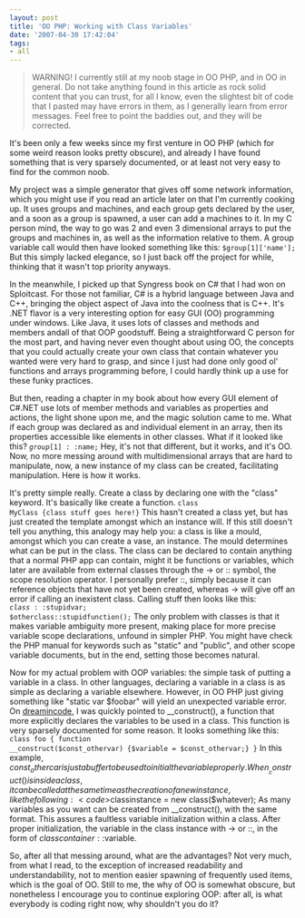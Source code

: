 ```yaml
---
layout: post
title: 'OO PHP: Working with Class Variables'
date: '2007-04-30 17:42:04'
tags:
- all
---
```


<blockquote> WARNING! I currently still at my noob stage in OO PHP, and in OO in general. Do not take anything found in this article as rock solid content that you can trust, for all I know, even the slightest bit of code that I pasted may have errors in them, as I generally learn from error messages. Feel free to point the baddies out, and they will be corrected.</blockquote>
It's been only a few weeks since my first venture in OO PHP (which for some weird reason looks pretty obscure), and already I have found something that is very sparsely documented, or at least not very easy to find for the common noob.

My project was a simple generator that gives off some network information, which you might use if you read an article later on that I'm currently cooking up. It uses groups and machines, and each group gets declared by the user, and a soon as a group is spawned, a user can add a machines to it. In my C person mind, the way to go was 2 and even 3 dimensional arrays to put the groups and machines in, as well as the information relative to them. A group variable call would then have looked something like this:
<code>$group[1]['name'];</code>
But this simply lacked elegance, so I just back off the project for while, thinking that it wasn't top priority anyways.

In the meanwhile, I picked up that Syngress book on C# that I had won on Sploitcast. For those not familiar, C# is a hybrid language between Java and C++, bringing the object aspect of Java into the coolness that is C++. It's .NET flavor is a very interesting option for easy GUI (OO) programming under windows. Like Java, it uses lots of classes and methods and members andall of that OOP goodstuff. Being a straightforward C person for the most part, and having never even thought about using OO, the concepts that you could actually create your own class that contain whatever you wanted were very hard to grasp, and since I just had done only good ol' functions and arrays programming before, I could hardly think up a use for these funky practices.

But then, reading a chapter in my book about how every GUI element of C#.NET use lots of member methods and variables as properties and actions, the light shone upon me, and the magic solution came to me.  What if each group was declared as and individual element in an array, then its properties accessible like elements in other classes. What if it looked like this?
<code>$group[1]::$name;</code>
Hey, it's not that different, but it works, and it's OO. Now, no more messing around with multidimensional arrays that are hard to manipulate, now, a new instance of my class can be created, facilitating manipulation. Here is how it works.

It's pretty simple really. Create a class by declaring one with the "class" keyword. It's basically like create a function.
<code>class MyClass
{class stuff goes here!}</code>
This hasn't created a class yet, but has just created the template amongst which an instance will. If this still doesn't tell you anything, this analogy may help you: a class is like a mould, amongst which you can create a vase, an instance. The mould determines what can be put in the class. The class can be declared to contain anything that a normal PHP app can contain, might it be functions or variables, which later are available from external classes through the -&gt; or :: symbol, the scope resolution operator. I personally prefer ::, simply because it can reference objects that have not yet been created, whereas -&gt; will give off an error if calling an inexistent class. Calling stuff then looks like this:
<code>$class::$stupidvar;
$otherclass::stupidfunction();</code>
The only problem with classes is that it makes variable ambiguity more present, making place for more precise variable scope declarations, unfound in simpler PHP. You might have check the PHP manual for keywords such as "static" and "public", and other scope variable documents, but in the end, setting those becomes natural.

Now for my actual problem with OOP variables: the simple task of putting a variable in a class. In other languages, declaring a variable in a class is as simple as declaring a variable elsewhere. However, in OO PHP just giving something like "static var $foobar" will yield an unexpected variable error.  On <a href="http://dreamincode.net">dreamincode</a>, I was quickly pointed to __construct(), a function that more explicitly declares the variables to be used in a class. This function is very sparsely documented for some reason. It looks something like this:
<code>class foo
{
function __construct($const_othervar)
{$variable = $const_othervar;}
}</code>
In this example, $const_othercar is just a buffer to be used to initial the variable properly. When __construct() is inside a class, it can be called at the same time as the creation of a new instance, like the following:
<code>$classinstance = new class($whatever);</code>
As many variables as you want can be created from __construct(), with the same format. This assures a faultless variable initialization within a class. After proper initialization, the variable in the class instance with -&gt; or ::, in the form of $classcontainer::$variable.

So, after all that messing around, what are the advantages? Not very much, from what I read, to the exception of increased readability and understandability, not to mention easier spawning of frequently used items, which is the goal of OO. Still to me, the why of OO is somewhat obscure, but nonetheless I encourage you to continue exploring OOP: after all, is what everybody is coding right now, why shouldn't you do it?